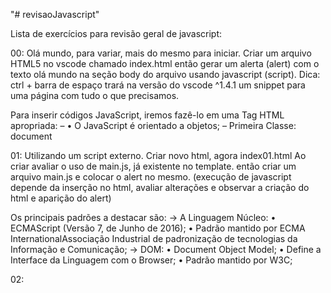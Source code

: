 "# revisaoJavascript"

Lista de exercícios para revisão geral de javascript:

00: Olá mundo, para variar, mais do mesmo para iniciar.
Criar um arquivo HTML5 no vscode chamado index.html então gerar um alerta (alert) com o texto olá mundo na seção body do arquivo usando javascript (script).
Dica: ctrl + barra de espaço trará na versão do vscode ^1.4.1 um snippet para uma página com tudo o que precisamos.

Para inserir códigos JavaScript, iremos fazê-lo em uma Tag HTML apropriada: – <script> – </script> • O JavaScript é orientado a objetos; – Primeira Classe: document

01: Utilizando um script externo.
Criar novo html, agora index01.html
Ao criar avaliar o uso de main.js, já existente no template.
então criar um arquivo main.js e colocar o alert no mesmo.
(execução de javascript depende da inserção no html, avaliar alterações e observar a criação do html e aparição do alert)

Os principais padrões a destacar são:
-> A Linguagem Núcleo: • ECMAScript (Versão 7, de Junho de 2016); • Padrão mantido por ECMA InternationalAssociação Industrial de padronização de tecnologias da Informação e Comunicação;
-> DOM: • Document Object Model; • Define a Interface da Linguagem com o Browser; • Padrão mantido por W3C;

02:
